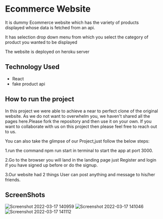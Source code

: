 
# Ecommerce Website

It is dummy Ecommerce website which has the variety of products
displayed whose data is fetched from an api.

It has selection drop down menu from which you select the 
category of product you wanted to be displayed

The website is deployed on heroku server



## Technology Used

 - React 
 - fake product api

## How to run the project

In this project we were able to achieve a near to perfect clone of the original website. As we do not want to overwhelm you, we haven't shared all the pages here.Please fork the repository and then use it on your own. If you want to collaborate with us on this project then please feel free to reach out to us.

You can also take the glimpse of our Project,just follow the below steps:

1.run the command npm run start in terminal to start the app at port 3000.

2.Go to the browser you will land in the landing page just Register and login if you have signed up before or do the signup.

3.Our website had 2 things User can post anything and message to his/her friends.

## ScreenShots
![Screenshot 2022-03-17 140959](https://user-images.githubusercontent.com/97031223/158770972-a4ab7ad9-f75e-4bba-abde-19fa2f9aa271.png)
![Screenshot 2022-03-17 141046](https://user-images.githubusercontent.com/97031223/158770794-22829561-7f46-4431-9697-fa2337ef88ae.png)
![Screenshot 2022-03-17 141112](https://user-images.githubusercontent.com/97031223/158771083-5d185e8c-39b6-4183-b8f1-79a4029895d5.png)
